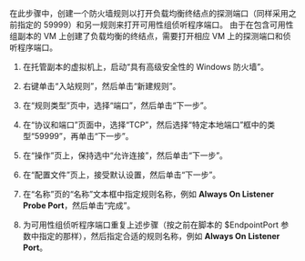 在此步骤中，创建一个防火墙规则以打开负载均衡终结点的探测端口（同样采用之前指定的 59999）和另一规则来打开可用性组侦听程序端口。 由于在包含可用性组副本的 VM 上创建了负载均衡的终结点，需要打开相应 VM 上的探测端口和侦听程序端口。

1. 在托管副本的虚拟机上，启动“具有高级安全性的 Windows 防火墙”。

2. 右键单击“入站规则”，然后单击“新建规则”。

3. 在“规则类型”页中，选择“端口”，然后单击“下一步”。

4. 在“协议和端口”页面中，选择“TCP”，然后选择“特定本地端口”框中的类型“59999”，再单击“下一步”。

5. 在“操作”页上，保持选中“允许连接”，然后单击“下一步”。

6. 在“配置文件”页上，接受默认设置，然后单击“下一步”。

7. 在“名称”页的“名称”文本框中指定规则名称，例如 **Always On Listener Probe Port**，然后单击“完成”。

8. 为可用性组侦听程序端口重复上述步骤（按之前在脚本的 $EndpointPort 参数中指定的那样），然后指定合适的规则名称，例如 **Always On Listener Port**。